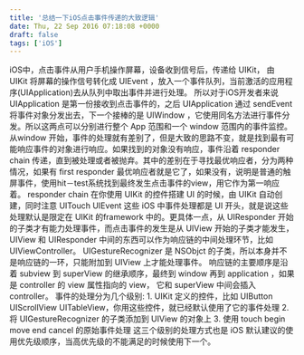 ```yaml
---
title: '总结一下iOS点击事件传递的大致逻辑'
date: Thu, 22 Sep 2016 07:18:08 +0000
draft: false
tags: ['iOS']
---
```


iOS中，点击事件从用户手机操作屏幕，设备收到信号后，传递给 UIKit， 由 UIKit 将屏幕的操作信号转化成 UIEvent ，放入一个事件队列，当前激活的应用程序(UIApplication)去从队列中取出事件并进行处理。 所以对于iOS开发者来说 UIApplication 是第一份接收到点击事件的，之后 UIApplication 通过 sendEvent 将事件对象分发出去，下一个接棒的是 UIWindow ，它使用同名方法进行事件分发。所以这两点可以分别进行整个 App 范围和一个 window 范围内的事件监控。 从window 开始，事件的处理就有差别了，但是大致的思路不变，就是找到最有可能响应事件的对象进行响应。如果找到的对象没有响应，事件沿着 responder chain 传递，直到被处理或者被抛弃。其中的差别在于寻找最优响应者，分为两种情况，如果有 first responder 最优响应者就是它了，如果没有，说明是普通的触屏事件，使用hit－test系统找到最终发生点击事件的view，用它作为第一响应着。 responder chain 在你使用 UIKit 的控件搭建 UI 的时候，由 UIKit 自动创建，同时注意 UITouch UIEvent 这些 iOS 中事件处理都是 UI 开头，就是说这些处理默认是限定在 UIKit 的framework 中的。更具体一点，从 UIResponder 开始的子类才有能力处理事件，而点击事件的发生是从 UIView 开始的子类才能发生，UIView 和 UIResponder 中间的东西可以作为响应链的中间处理环节，比如 UIViewController。 UIGestureRecognizer 是 NSObjct 的子类，所以本身并不是响应链的一环，只能附加到 UIView 上才能处理事件。 响应链的主要顺序是沿着 subview 到 superView 的继承顺序，最终到 window 再到 application ，如果是 controller 的 view 属性指向的 view， 它和 superView 中间会插入 controller。 事件的处理分为几个级别: 1. UIKit 定义的控件，比如 UIButton UIScrollView UITableView，你用这些控件，就已经默认使用了它的事件处理 2. 将 UIGestureRecognizer 的子类添加到 UIView 的对象上 3. 使用 touch begin move end cancel 的原始事件处理 这三个级别的处理方式也是 iOS 默认建议的使用优先级顺序，当高优先级的不能满足的时候使用下一个。
